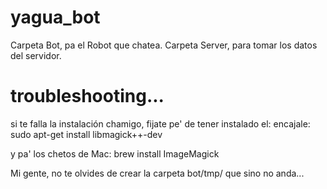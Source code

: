 # yagua_bot
Carpeta Bot, pa el Robot que chatea.
Carpeta Server, para tomar los datos del servidor.

# troubleshooting...
si te falla la instalación chamigo, fijate pe' de tener instalado el:
encajale: sudo apt-get install libmagick++-dev

y pa' los chetos de Mac: brew install ImageMagick

Mi gente, no te olvides de crear la carpeta bot/tmp/ que sino no anda...
